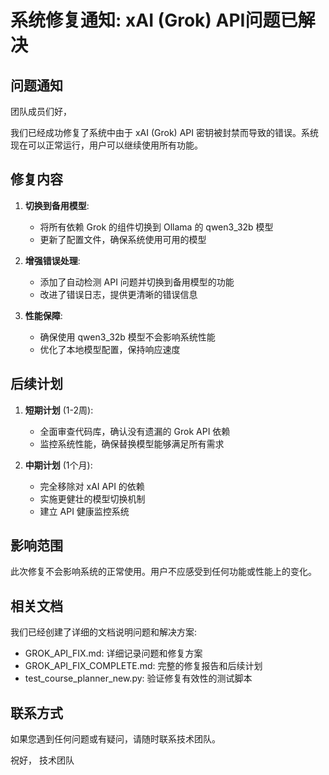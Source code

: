 # 系统修复通知: xAI (Grok) API问题已解决

## 问题通知

团队成员们好，

我们已经成功修复了系统中由于 xAI (Grok) API 密钥被封禁而导致的错误。系统现在可以正常运行，用户可以继续使用所有功能。

## 修复内容

1. **切换到备用模型**:
   - 将所有依赖 Grok 的组件切换到 Ollama 的 qwen3_32b 模型
   - 更新了配置文件，确保系统使用可用的模型

2. **增强错误处理**:
   - 添加了自动检测 API 问题并切换到备用模型的功能
   - 改进了错误日志，提供更清晰的错误信息

3. **性能保障**:
   - 确保使用 qwen3_32b 模型不会影响系统性能
   - 优化了本地模型配置，保持响应速度

## 后续计划

1. **短期计划** (1-2周):
   - 全面审查代码库，确认没有遗漏的 Grok API 依赖
   - 监控系统性能，确保替换模型能够满足所有需求

2. **中期计划** (1个月):
   - 完全移除对 xAI API 的依赖
   - 实施更健壮的模型切换机制
   - 建立 API 健康监控系统

## 影响范围

此次修复不会影响系统的正常使用。用户不应感受到任何功能或性能上的变化。

## 相关文档

我们已经创建了详细的文档说明问题和解决方案:

- GROK_API_FIX.md: 详细记录问题和修复方案
- GROK_API_FIX_COMPLETE.md: 完整的修复报告和后续计划
- test_course_planner_new.py: 验证修复有效性的测试脚本

## 联系方式

如果您遇到任何问题或有疑问，请随时联系技术团队。

祝好，
技术团队
